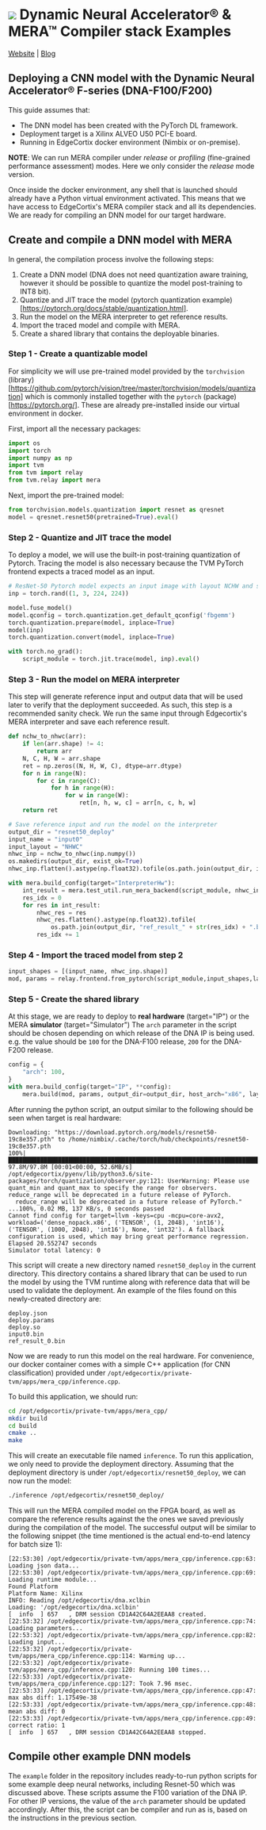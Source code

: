 <img src=https://user-images.githubusercontent.com/6816296/107115281-d873d480-68ae-11eb-9c1b-b2b424a9d3d8.png /> Dynamic Neural Accelerator® & MERA™ Compiler stack Examples
==============================================
[Website](https://www.edgecortix.com) |
[Blog](https://medium.com/edgecortix)

## Deploying a CNN model with the Dynamic Neural Accelerator® F-series (DNA-F100/F200)

This guide assumes that:
- The DNN model has been created with the PyTorch DL framework.
- Deployment target is a Xilinx ALVEO U50 PCI-E board.
- Running in EdgeCortix docker environment (Nimbix or on-premise).

**NOTE**: We can run MERA compiler under *release* or *profiling* (fine-grained performance assessment) modes. Here we only consider the *release* mode version. 

Once inside the docker environment, any shell that is launched should already have a Python virtual environment activated. This means that we have access to EdgeCortix's MERA compiler stack and all its dependencies. We are ready for compiling an DNN model for our target hardware.

## Create and compile a DNN model with MERA
In general, the compilation process involve the following steps:

1. Create a DNN model (DNA does not need quantization aware training, however it should be possible to quantize the model post-training to INT8 bit).
2. Quantize and JIT trace the model (pytorch quantization example)[https://pytorch.org/docs/stable/quantization.html].
3. Run the model on the MERA interpreter to get reference results.
4. Import the traced model and compile with MERA.
5. Create a shared library that contains the deployable binaries.

### Step 1 - Create a quantizable model

For simplicity we will use pre-trained model provided by the `torchvision` (library)[https://github.com/pytorch/vision/tree/master/torchvision/models/quantization] which is commonly installed together with the `pytorch` (package)[https://pytorch.org/]. These are already pre-installed inside our virtual environment in docker.

First, import all the necessary packages:

```python
import os
import torch
import numpy as np
import tvm
from tvm import relay
from tvm.relay import mera
```

Next, import the pre-trained model:

```python
from torchvision.models.quantization import resnet as qresnet
model = qresnet.resnet50(pretrained=True).eval()
```

### Step 2 - Quantize and JIT trace the model

To deploy a model, we will use the built-in post-training quantization of Pytorch. Tracing the model is also necessary because the TVM PyTorch frontend expects a traced model as an input.

```python
# ResNet-50 Pytorch model expects an input image with layout NCHW and size 224x224. We create a random input tensor for our test
inp = torch.rand((1, 3, 224, 224))

model.fuse_model()
model.qconfig = torch.quantization.get_default_qconfig('fbgemm')
torch.quantization.prepare(model, inplace=True)
model(inp)
torch.quantization.convert(model, inplace=True)

with torch.no_grad():
    script_module = torch.jit.trace(model, inp).eval()
```

### Step 3 - Run the model on MERA interpreter

This step will generate reference input and output data that will be used later to verify that the deployment succeeded. As such, this step is a recommended sanity check. We run the same input through Edgecortix's MERA interpreter and save each reference result.

```python
def nchw_to_nhwc(arr):
    if len(arr.shape) != 4:
        return arr
    N, C, H, W = arr.shape
    ret = np.zeros((N, H, W, C), dtype=arr.dtype)
    for n in range(N):
        for c in range(C):
            for h in range(H):
                for w in range(W):
                    ret[n, h, w, c] = arr[n, c, h, w]
    return ret

# Save reference input and run the model on the interpreter
output_dir = "resnet50_deploy"
input_name = "input0"
input_layout = "NHWC"
nhwc_inp = nchw_to_nhwc(inp.numpy())
os.makedirs(output_dir, exist_ok=True)
nhwc_inp.flatten().astype(np.float32).tofile(os.path.join(output_dir, input_name+".bin"))

with mera.build_config(target="InterpreterHw"):
    int_result = mera.test_util.run_mera_backend(script_module, nhwc_inp, layout="NHWC")
    res_idx = 0
    for res in int_result:
        nhwc_res = res
        nhwc_res.flatten().astype(np.float32).tofile(
            os.path.join(output_dir, "ref_result_" + str(res_idx) + ".bin"))
        res_idx += 1
```

### Step 4 - Import the traced model from step 2

```python
input_shapes = [(input_name, nhwc_inp.shape)]
mod, params = relay.frontend.from_pytorch(script_module,input_shapes,layout=input_layout)
```

### Step 5 - Create the shared library

At this stage, we are ready to deploy to **real hardware** (target="IP") or the MERA **simulator** (target="Simulator") The `arch` parameter in the script should be chosen depending on which release of the DNA IP is being used. e.g. the value should be `100` for the DNA-F100 release, `200` for the DNA-F200 release.

```python
config = {
    "arch": 100,
}
with mera.build_config(target="IP", **config):
    mera.build(mod, params, output_dir=output_dir, host_arch="x86", layout=input_layout)
```

After running the python script, an output similar to the following should be seen when target is real hardware:

```
Downloading: "https://download.pytorch.org/models/resnet50-19c8e357.pth" to /home/nimbix/.cache/torch/hub/checkpoints/resnet50-19c8e357.pth
100%|██████████████████████████████████████████████████████████████████████████████████████████████████████████████████████| 97.8M/97.8M [00:01<00:00, 52.6MB/s]
/opt/edgecortix/pyenv/lib/python3.6/site-packages/torch/quantization/observer.py:121: UserWarning: Please use quant_min and quant_max to specify the range for observers.                     reduce_range will be deprecated in a future release of PyTorch.
  reduce_range will be deprecated in a future release of PyTorch."
...100%, 0.02 MB, 137 KB/s, 0 seconds passed
Cannot find config for target=llvm -keys=cpu -mcpu=core-avx2, workload=('dense_nopack.x86', ('TENSOR', (1, 2048), 'int16'), ('TENSOR', (1000, 2048), 'int16'), None, 'int32'). A fallback configuration is used, which may bring great performance regression.
Elapsed 20.552747 seconds
Simulator total latency: 0
```

This script will create a new directory named `resnet50_deploy` in the current directory. This directory contains a shared library that can be used to run the model by using the TVM runtime along with reference data that will be used to validate the deployment. An example of the files found on this newly-created directory are:

```
deploy.json
deploy.params
deploy.so
input0.bin
ref_result_0.bin
```

Now we are ready to run this model on the real hardware. For convenience, our docker container comes with a simple C++ application (for CNN classification) provided under `/opt/edgecortix/private-tvm/apps/mera_cpp/inference.cpp`.

To build this application, we should run:

```bash
cd /opt/edgecortix/private-tvm/apps/mera_cpp/
mkdir build
cd build
cmake ..
make
```

This will create an executable file named `inference`. To run this application, we only need to provide the deployment directory. Assuming that the deployment directory is under `/opt/edgecortix/resnet50_deploy`, we can now run the model:

```bash
./inference /opt/edgecortix/resnet50_deploy/
```

This will run the MERA compiled model on the FPGA board, as well as compare the reference results against the the ones we saved previously during the compilation of the model. The successful output will be similar to the following snippet (the time mentioned is the actual end-to-end latency for batch size 1):

```
[22:53:30] /opt/edgecortix/private-tvm/apps/mera_cpp/inference.cpp:63: Loading json data...
[22:53:30] /opt/edgecortix/private-tvm/apps/mera_cpp/inference.cpp:69: Loading runtime module...
Found Platform
Platform Name: Xilinx
INFO: Reading /opt/edgecortix/dna.xclbin
Loading: '/opt/edgecortix/dna.xclbin'
[  info  ] 657   , DRM session CD1A42C64A2EEAA8 created.
[22:53:32] /opt/edgecortix/private-tvm/apps/mera_cpp/inference.cpp:74: Loading parameters...
[22:53:32] /opt/edgecortix/private-tvm/apps/mera_cpp/inference.cpp:82: Loading input...
[22:53:32] /opt/edgecortix/private-tvm/apps/mera_cpp/inference.cpp:114: Warming up...
[22:53:32] /opt/edgecortix/private-tvm/apps/mera_cpp/inference.cpp:120: Running 100 times...
[22:53:33] /opt/edgecortix/private-tvm/apps/mera_cpp/inference.cpp:127: Took 7.96 msec.
[22:53:33] /opt/edgecortix/private-tvm/apps/mera_cpp/inference.cpp:47: max abs diff: 1.17549e-38
[22:53:33] /opt/edgecortix/private-tvm/apps/mera_cpp/inference.cpp:48: mean abs diff: 0
[22:53:33] /opt/edgecortix/private-tvm/apps/mera_cpp/inference.cpp:49: correct ratio: 1
[  info  ] 657   , DRM session CD1A42C64A2EEAA8 stopped.
```

## Compile other example DNN models
The `example` folder in the repository includes ready-to-run python scripts for some example deep neural networks, including Resnet-50 which was discussed above. These scripts assume the F100 variation of the DNA IP. For other IP versions, the value of the `arch` parameter should be updated accordingly. After this, the script can be compiler and run as is, based on the instructions in the previous section.
